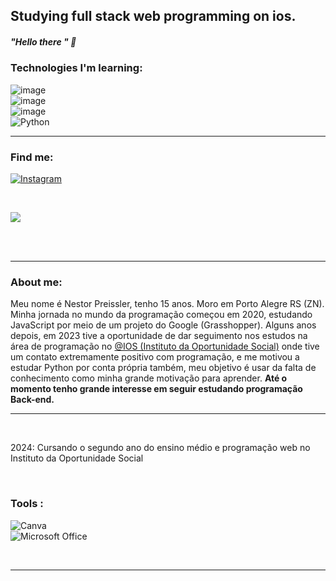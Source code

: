 

## Studying  full stack web programming on ios.

##### "Hello there " 👋
 

### Technologies I'm learning:
![image](https://github.com/MarquinCss/Aula-de-ReadMe-md/assets/115740827/1be7d6a3-660d-4b24-aa1a-690e790db457) <br>![image](https://github.com/MarquinCss/Aula-de-ReadMe-md/assets/115740827/a3d3f463-6dcc-481c-b402-51f40caa1cf6) <br> ![image](https://github.com/MarquinCss/Aula-de-ReadMe-md/assets/115740827/f7d3d8a8-231e-4e1c-a771-b5b3c516a743) <br> ![Python](https://img.shields.io/badge/python-3670A0?style=for-the-badge&logo=python&logoColor=ffdd54)

___


### Find me:
<a href="https://www.instagram.com/httpreissler/">![Instagram](https://img.shields.io/badge/Instagram-%23E4405F.svg?style=for-the-badge&logo=Instagram&logoColor=white)</a>

<br> 

<div align="left"> 

  
 <a align="left" href="https://github.com/MarquinCss/github-readme-stats"><img align="center" src="https://github-readme-stats.vercel.app/api/top-langs/?username=nPreissler&layout=compact&theme=dark&hide_border=true" /></a> 

</img>
</div>
<br> <br>


____
### About me:
 <p> Meu nome é Nestor Preissler, tenho 15 anos. Moro em Porto Alegre RS (ZN). Minha jornada no mundo da programação começou em 2020, estudando JavaScript por meio de um projeto do Google (Grasshopper). Alguns anos depois, em 2023 tive a oportunidade de dar seguimento nos estudos na área de programação no <a href="https://www.instagram.com/iosoficial/">@IOS (Instituto da Oportunidade Social)</a> onde tive um contato extremamente positivo com programação, e me motivou a estudar Python por conta própria também, meu objetivo é usar da falta de conhecimento como minha grande motivação para aprender. <strong>Até o momento tenho grande interesse em seguir estudando programação Back-end.</strong>

  ___
 <p><br></p>
 <p>
  2024: Cursando o segundo ano do ensino médio e programação web no Instituto da Oportunidade Social
</p>
<p><br></p>
<p align="left">
</p>

### Tools :  <br> 
  ![Canva](https://img.shields.io/badge/Canva-%2300C4CC.svg?style=for-the-badge&logo=Canva&logoColor=white)
  <br>
  ![Microsoft Office](https://img.shields.io/badge/Microsoft_Office-D83B01?style=for-the-badge&logo=microsoft-office&logoColor=white)

  <p><br></p>

  ___
 


